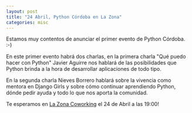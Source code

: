 ```yaml
---
layout: post
title: "24 Abril, Python Córdoba en La Zona"
categories: misc
---
```


Estamos muy contentos de anunciar el primer evento de Python Córdoba. :-)

En este primer evento habrá dos charlas, en la primera charla "Qué puedo hacer con Python"
Javier Aguirre nos hablará de las posibilidades que Python brinda a la hora de desarrollar aplicaciones de todo tipo.

En la segunda charla Nieves Borrero hablará sobre la vivencia como mentora en Django Girls y sobre cómo continuar aprendiendo Python, dónde pedir ayuda y todo lo que nos aporta la comunidad.

Te esperamos en [La Zona Coworking](https://goo.gl/maps/fGAEM7JaM7J2) el 24 de Abril a las 19:00!
